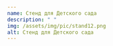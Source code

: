 ```yaml
---
name: Стенд для Детского сада
description: " "
img: /assets/img/pic/stand12.png
alt: Стенд для Детского сада
---
```

